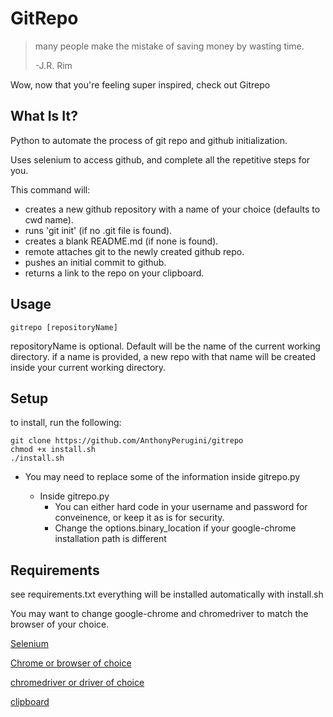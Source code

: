 # GitRepo

> many people make the mistake of saving money by wasting time.
> 
> -J.R. Rim
> 
Wow, now that you're feeling super inspired, check out Gitrepo

What Is It?
----
Python to automate the process of git repo and github initialization.

Uses selenium to access github, and complete all the repetitive steps for you.


This command will:

* creates a new github repository with a name of your choice (defaults to cwd name).
* runs 'git init' (if no .git file is found).
* creates a blank README.md (if none is found).
* remote attaches git to the newly created github repo.
* pushes an initial commit to github.
* returns a link to the repo on your clipboard.


Usage
----
```
gitrepo [repositoryName]
```

repositoryName is optional.  Default will be the name of the current working directory.
if a name is provided, a new repo with that name will be created inside your current working directory.


Setup
----
to install, run the following:
```
git clone https://github.com/AnthonyPerugini/gitrepo
chmod +x install.sh
./install.sh
```

* You may need to replace some of the information inside gitrepo.py

	* Inside gitrepo.py
		* You can either hard code in your username and password for conveinence, or keep it as is for security.
		* Change the options.binary_location if your google-chrome installation path is different

Requirements
----
see requirements.txt
everything will be installed automatically with install.sh

You may want to change google-chrome and chromedriver to match the browser of your choice.

[Selenium](https://pypi.org/project/selenium/)

[Chrome or browser of choice](https://support.google.com/chrome/answer/95346?co=GENIE.Platform%3DDesktop&hl=en)

[chromedriver or driver of choice](https://chromedriver.chromium.org/downloads)

[clipboard](https://pypi.org/project/clipboard/)

